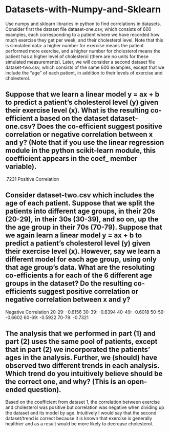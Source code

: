 # Datasets-with-Numpy-and-Sklearn
Use numpy and sklearn libraries in python to find correlations in datasets. Consider first the dataset file dataset-one.csv, which consists of 600 examples, each corresponding to a
patient where we have recorded how much exercise they get per week, and their cholesterol level. Note that this is simulated data: a higher number for exercise means the patient performed more exercise, and a higher number for cholesterol means the patient has a higher level of cholesterol (there are no units for these simulated measurements). Later, we will consider a second dataset file dataset-two.csv, which consists of the same 600 examples, except that we include the “age” of each patient, in addition to their levels of exercise and cholesterol.

## Suppose that we learn a linear model y = ax + b to predict a patient’s cholesterol level (y) given their exercise level (x). What is the resulting co-efficient a based on the dataset dataset-one.csv? Does the co-efficient suggest positive correlation or negative correlation between x and y? (Note that if you use the linear regression module in the python scikit-learn module, this coefficient appears in the coef_ member variable).
.7231 Positive Correlation

## Consider dataset-two.csv which includes the age of each patient. Suppose that we split the patients into different age groups, in their 20s (20-29), in their 30s (30-39), and so on, up the the age group in their 70s (70-79). Suppose that we again learn a linear model y = ax + b to predict a patient’s cholesterol level (y) given their exercise level (x). However, say we learn a different model for each age group, using only that age group’s data. What are the resoluting co-efficients a for each of the 6 different age groups in the dataset? Do the resulting co-efficients suggest positive correlation or negative correlation between x and y?
Negative Correlation
20-29: -0.6156
30-39: -0.6394 
40-49: -0.6018 
50-59: -0.6602 
60-69: -0.5922 
70-79: -0.7321

## The analysis that we performed in part (1) and part (2) uses the same pool of patients, except that in part (2) we incorporated the patients’ ages in the analysis. Further, we (should) have observed two different trends in each analysis. Which trend do you intuitively believe should be the correct one, and why? (This is an open-ended question).
Based on the coefficient from dataset 1, the correlation between exercise and cholesterol was positive but correlation was negative when dividing up the dataset and its model by age. Intuitively I would say that the second dataset/trend is correct because it is known that exercise is generally healthier and as a result would be more likely to decrease cholesterol.
